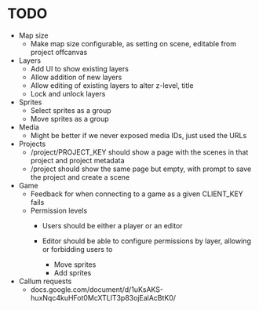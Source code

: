 # TODO

* Map size
    * Make map size configurable, as setting on scene, editable from project
        offcanvas
* Layers
    * Add UI to show existing layers
    * Allow addition of new layers
    * Allow editing of existing layers to alter z-level, title
    * Lock and unlock layers
* Sprites
    * Select sprites as a group
    * Move sprites as a group
* Media
    * Might be better if we never exposed media IDs, just used the URLs
* Projects
    * /project/PROJECT_KEY should show a page with the scenes in that project
        and project metadata
    * /project should show the same page but empty, with prompt to save the
        project and create a scene
* Game
    * Feedback for when connecting to a game as a given CLIENT_KEY fails
    * Permission levels
        * Users should be either a player or an editor
        * Editor should be able to configure permissions by layer, allowing or
            forbidding users to
            
            * Move sprites
            * Add sprites
* Callum requests
    * docs.google.com/document/d/1uKsAKS-huxNqc4kuHFot0McXTLlT3p83ojEalAcBtK0/
